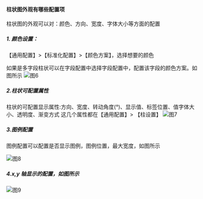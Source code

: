 #### 柱状图外观有哪些配置项

柱状图的外观可以对：颜色、方向、宽度、字体大小等方面的配置

##### 1. 颜色设置：

【通用配置】>【标准化配置】>【颜色方案】，选择想要的颜色

如果是多字段柱状可以在字段配置中选择字段配置中，配置该字段的颜色方案。如图所示
![图6](/img/src/visulization/barPro/barPro6.png)

##### 2.柱状可配置属性

柱状的可配置显示属性:方向、宽度、转动角度(°)、显示值、标签位置、值字体大小、透明度、渐变方式
这几个属性都在【通用配置】> 【柱设置】
![图7](/img/src/visulization/barPro/barPro7.png)

##### 3.图例配置

图例配置可以配置是否显示图例，图例位置，最大宽度，如图所示

![图8](/img/src/visulization/barPro/barPro8.png)

##### 4.x,y 轴显示的配置，如图所示

![图9](/img/src/visulization/barPro/barPro9.png)
